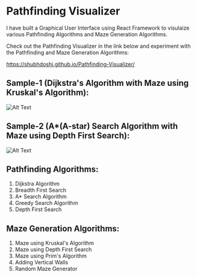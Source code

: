 # Pathfinding Visualizer

I have built a Graphical User Interface using React Framework to visulaize various Pathfinding Algorithms and Maze Generation Algorithms.

Check out the Pathfinding Visualizer in the link below and experiment with the Pathfinding and Maze Generation Algorithms:

https://shubhdoshi.github.io/Pathfinding-Visualizer/

## Sample-1 (Dijkstra's Algorithm with Maze using Kruskal's Algorithm):

![Alt Text](https://github.com/ShubhDoshi/Pathfinding-Visualizer/blob/601d1c3b77fa6f11b44848a05441ec2674bf0c80/Sample-1.gif)

## Sample-2 (A*(A-star) Search Algorithm with Maze using Depth First Search):

![Alt Text](https://github.com/ShubhDoshi/Pathfinding-Visualizer/blob/983eb5736b4d89521eba27175735b94d7d945a47/Sample-2.gif)

## Pathfinding Algorithms:
1. Dijkstra Algorithm
2. Breadth First Search
3. A* Search Algorithm
4. Greedy Search Algorithm
5. Depth First Search

## Maze Generation Algorithms:
1. Maze using Kruskal's Algorithm
2. Maze using Depth First Search
3. Maze using Prim's Algorithm
4. Adding Vertical Walls
5. Random Maze Generator



